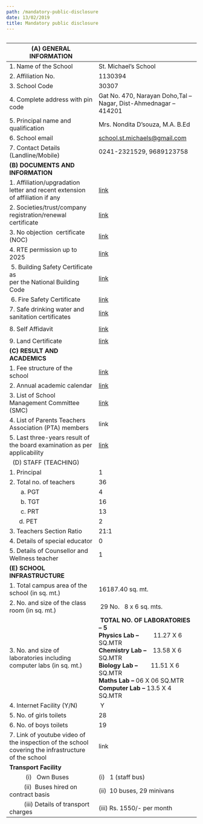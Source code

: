 ```yaml
---
path: /mandatory-public-disclosure
date: 13/02/2019
title: Mandatory public disclosure
---
```

<div style="overflow-x:auto;">

| **(A) GENERAL INFORMATION**                                                                                                           |                                                                                                                                                                                                                                                  |
| ------------------------------------------------------------------------------------------------------------------------------------- | ------------------------------------------------------------------------------------------------------------------------------------------------------------------------------------------------------------------------------------------------ |
| 1. Name of the School                                                                                                                 | St. Michael’s School                                                                                                                                                                                                                             |
| 2. Affiliation No.                                                                                                                    | 1130394                                                                                                                                                                                                                                          |
| 3. School Code                                                                                                                        | 30307                                                                                                                                                                                                                                            |
| 4. Complete address with pin code                                                                                                     | Gat No. 470, Narayan Doho,Tal – Nagar, Dist-Ahmednagar – 414201                                                                                                                                                                                  |
| 5. Principal name and qualification                                                                                                   | Mrs. Nondita D’souza, M.A. B.Ed                                                                                                                                                                                                                  |
| 6. School email                                                                                                                       | school.st.michaels@gmail.com                                                                                                                                                                                                                     |
| 7. Contact Details (Landline/Mobile)                                                                                                  | 0241-2321529, 9689123758                                                                                                                                                                                                                         |
| **(B) DOCUMENTS AND INFORMATION**                                                                                                     |                                                                                                                                                                                                                                                  |
| 1. Affiliation/upgradation letter and recent extension of affiliation if any                                                            | [link](https://drive.google.com/file/d/1k1jhHfoWampb8ZEoE0-gpz-1JN8LNNNY/view?usp=sharing)                                                                                                                                              |
| 2. Societies/trust/company registration/renewal certificate                                                                            | [link](https://drive.google.com/file/d/1_DflIyF1t8UPfqgColzVglWJRGnVub4L/view?usp=sharing)                                                                                                                                             |
| 3. No objection  certificate (NOC)                                                                                                       | [link](https://drive.google.com/file/d/1kMUC5_uQs_-KQsqX4L2Ig-2ZZnAuanVu/view?usp=sharing)                                                                                                                                                     |
| 4. RTE permission up to 2025                                                                                                          | [link](https://drive.google.com/file/d/12Ij2wP2WGgJx_v8sTxsRJAYJnZso3ECK/view?usp=sharing)                                                                                                                                         |
|  5. Building Safety Certificate as<br>per the National Building Code                                                                | [link](https://drive.google.com/file/d/1MneN8chcliXmbp1tFeYrvSFMAMFC-UEx/view?usp=sharing)                                                                                                                                             |
|  6. Fire Safety Certificate                                                                                                            | [link](https://drive.google.com/file/d/1hHWaWLKJkOCKAqny0lpBjLPzPA17jQsn/view?usp=drive_link)                                                                                                                                              |
| 7. Safe drinking water and sanitation certificates                                                                                      | [link](https://drive.google.com/file/d/1oxL4PD5IKKVNuOrpYFKrviXvdiVpQ0PE/view?usp=sharing)                                |
            |
| 8. Self Affidavit                                                                                                                      | [link](https://drive.google.com/file/d/1Vufstuu60-VlzMNGAeinpLgG3phMUqtd/view?usp=sharing)
                                     |
| 9. Land Certificate                                                                                                                   | [link](https://drive.google.com/file/d/1lWtBs_vEd2RwZGzJSAVj05BVeqC5wVJS/view?usp=sharing)
| **(C)** **RESULT AND ACADEMICS**                                                                                                      |                                                                                                                                                                                                                                                  |
| 1. Fee structure of the school                                                                                                        | [link](http://stmichaels-ahmednagar.org/fee-structure/)                                                                                                                                                                                          |
| 2. Annual academic calendar                                                                                                           | [link](http://stmichaels-ahmednagar.org/wp-content/uploads/2021/09/Academic-Calender.pdf)                                                                                                                                                        |
| 3. List of School Management Committee (SMC)                                                                                          | [link](http://stmichaels-ahmednagar.org/management-committee/)                                                                                                                                                                                   |
| 4. List of Parents Teachers Association (PTA) members                                                                                 | link                                                                                                                                                                                                                                             |
| 5. Last three-years result of the board examination as per applicability                                                              | [link](http://stmichaels-ahmednagar.org/wp-content/uploads/2021/09/Result-last-3-years.pdf)                                                                                                                                                      |
|   (D) STAFF (TEACHING)<br>                                                                                                        |                                                                                                                                                                                                                                                  |
| 1. Principal                                                                                                                          | 1                                                                                                                                                                                                                                                |
| 2. Total no. of teachers                                                                                                              | 36                                                                                                                                                                                                                                               |
|        a. PGT                                                                                                                         | 4                                                                                                                                                                                                                                                |
|        b. TGT                                                                                                                         | 16                                                                                                                                                                                                                                               |
|        c. PRT                                                                                                                         | 13                                                                                                                                                                                                                                               |
|       d. PET                                                                                                                          | 2                                                                                                                                                                                                                                                |
| 3. Teachers Section Ratio                                                                                                             | 21:1                                                                                                                                                                                                                                             |
| 4. Details of special educator                                                                                                        | 0                                                                                                                                                                                                                                                |
| 5. Details of Counsellor and Wellness teacher                                                                                         | 1                                                                                                                                                                                                                                                |
| **(E) SCHOOL INFRASTRUCTURE**                                                                                                         |                                                                                                                                                                                                                                                  |
| 1. Total campus area of the school (in sq. mt.)                                                                                       | 16187.40 sq. mt.                                                                                                                                                                                                                                 |
| 2. No. and size of the class room (in sq. mt.)                                                                                        |  29 No.   8 x 6 sq. mts.                                                                                                                                                                                                                         |
| 3. No. and size of laboratories including computer labs (in sq. mt.)                                                                  |  **TOTAL NO. OF LABORATORIES – 5**<br>**Physics Lab –**         11.27 X 6 SQ.MTR<br>**Chemistry Lab –**    13.58 X 6 SQ.MTR<br>**Biology Lab –**        11.51 X 6 SQ.MTR<br>**Maths Lab –** 06 X 06 SQ.MTR<br>**Computer Lab –** 13.5 X 4 SQ.MTR |
| 4. Internet Facility (Y/N)                                                                                                            |  Y                                                                                                                                                                                                                                               |
| 5. No. of girls toilets                                                                                                               | 28                                                                                                                                                                                                                                               |
| 6. No. of boys toilets                                                                                                                | 19                                                                                                                                                                                                                                               |
| 7. Link of youtube video of the inspection of the school covering the infrastructure of the school                                    | link                                                                                                                                                                                                                                             |
| **Transport Facility<br>**                                                                                                            |                                                                                                                                                                                                                                                  |
|           (i)   Own Buses                                                                                                             | (i)   1 (staff bus)                                                                                                                                                                                                                              |
|          (ii)  Buses hired on contract basis                                                                                          | (ii)  10 buses, 29 minivans                                                                                                                                                                                                                      |
|          (iii) Details of transport charges                                                                                           | (iii) Rs. 1550/- per month                                                                                                                                                                                                                       |

</div>
